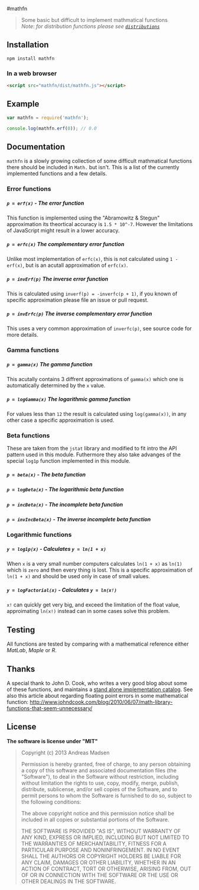 #mathfn

> Some basic but difficult to implement mathmatical functions<br>
> _Note: for distribution functions please see [`distributions`](https://github.com/AndreasMadsen/distributions)_

## Installation

```sheel
npm install mathfn
```

### In a web browser

```html
<script src="mathfn/dist/mathfn.js"></script>
```

## Example

```javascript
var mathfn = require('mathfn');

console.log(mathfn.erf(0)); // 0.0
```

## Documentation

`mathfn` is a slowly growing collection of some difficult mathmatical functions
there should be included in `Math.` but isn't. This is a list of the currently
implemented functions and a few details.

### Error functions

##### `p = erf(x)` - The error function

This function is implemented using the "Abramowitz & Stegun" approximation
its theortical accuracy is `1.5 * 10^-7`. However the limitations of JavaScript
might result in a lower accuracy.

##### `p = erfc(x)` The complementary error function

Unlike most implementation of `erfc(x)`, this is not calculated using `1 - erf(x)`,
but is an acutall approximation of `erfc(x)`.

##### `p = invErf(p)` The inverse error function

This is calculated using `inverf(p) = -inverfc(p + 1)`, if you known of specific
approximation please file an issue or pull request.

##### `p = invErfc(p)` The inverse complementary error function

This uses a very common approximation of `inverfc(p)`, see source code for more
details.

### Gamma functions

##### `p = gamma(x)` The gamma function

This acutally contains 3 diffrent approximations of `gamma(x)` which one is
automatically determined by the `x` value.

##### `p = logGamma(x)` The logarithmic gamma function

For values less than `12` the result is calculated using `log(gamma(x))`, in
any other case a specific approximation is used.

### Beta functions

These are taken from the `jstat` library and modified to fit intro the API
pattern used in this module. Futhermore they also take advanges of the special
`log1p` function implemented in this module.

##### `p = beta(x)` - The beta function

##### `p = logBeta(x)` - The logarithmic beta function

##### `p = incBeta(x)` - The incomplete beta function

##### `p = invIncBeta(x)` - The inverse incomplete beta function

### Logarithmic functions

##### `y = log1p(x)` - Calculates `y = ln(1 + x)`

When `x` is a very small number computers calculates `ln(1 + x)` as `ln(1)` which
is `zero` and then every thing is lost. This is a specific approximation of
`ln(1 + x)` and should be used only in case of small values.

##### `y = logFactorial(x)` - Calculates `y = ln(x!)`

`x!` can quickly get very big, and exceed the limitation of the float value,
approimating `ln(x!)` instead can in some cases solve this problem.

## Testing

All functions are tested by comparing with a mathematical reference
either _MatLab_, _Maple_ or _R_.

## Thanks

A special thank to John D. Cook, who writes a very good blog about some of these
functions, and maintains a [stand alone implementation catalog](http://www.johndcook.com/stand_alone_code.html).
See also this article about regarding floating point errors in some mathematical
function: http://www.johndcook.com/blog/2010/06/07/math-library-functions-that-seem-unnecessary/

## License

**The software is license under "MIT"**

> Copyright (c) 2013 Andreas Madsen
>
> Permission is hereby granted, free of charge, to any person obtaining a copy
> of this software and associated documentation files (the "Software"), to deal
> in the Software without restriction, including without limitation the rights
> to use, copy, modify, merge, publish, distribute, sublicense, and/or sell
> copies of the Software, and to permit persons to whom the Software is
> furnished to do so, subject to the following conditions:
>
> The above copyright notice and this permission notice shall be included in
> all copies or substantial portions of the Software.
>
> THE SOFTWARE IS PROVIDED "AS IS", WITHOUT WARRANTY OF ANY KIND, EXPRESS OR
> IMPLIED, INCLUDING BUT NOT LIMITED TO THE WARRANTIES OF MERCHANTABILITY,
> FITNESS FOR A PARTICULAR PURPOSE AND NONINFRINGEMENT. IN NO EVENT SHALL THE
> AUTHORS OR COPYRIGHT HOLDERS BE LIABLE FOR ANY CLAIM, DAMAGES OR OTHER
> LIABILITY, WHETHER IN AN ACTION OF CONTRACT, TORT OR OTHERWISE, ARISING FROM,
> OUT OF OR IN CONNECTION WITH THE SOFTWARE OR THE USE OR OTHER DEALINGS IN
> THE SOFTWARE.
